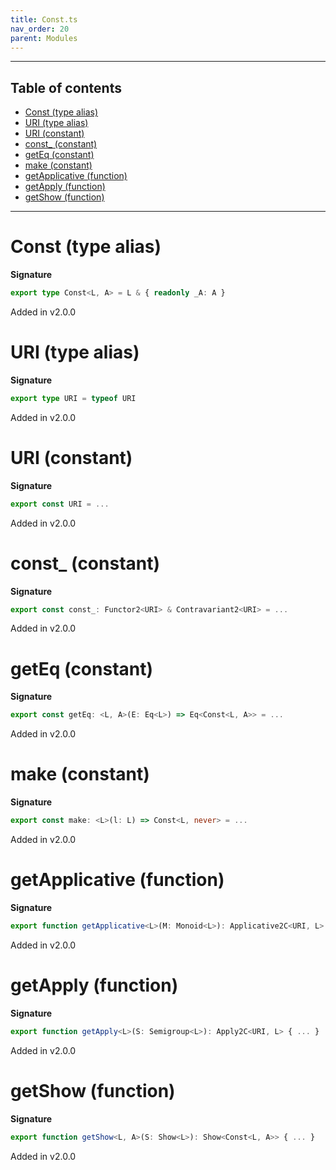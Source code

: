 ```yaml
---
title: Const.ts
nav_order: 20
parent: Modules
---
```


---

<h2 class="text-delta">Table of contents</h2>

- [Const (type alias)](#const-type-alias)
- [URI (type alias)](#uri-type-alias)
- [URI (constant)](#uri-constant)
- [const\_ (constant)](#const_-constant)
- [getEq (constant)](#geteq-constant)
- [make (constant)](#make-constant)
- [getApplicative (function)](#getapplicative-function)
- [getApply (function)](#getapply-function)
- [getShow (function)](#getshow-function)

---

# Const (type alias)

**Signature**

```ts
export type Const<L, A> = L & { readonly _A: A }
```

Added in v2.0.0

# URI (type alias)

**Signature**

```ts
export type URI = typeof URI
```

Added in v2.0.0

# URI (constant)

**Signature**

```ts
export const URI = ...
```

Added in v2.0.0

# const\_ (constant)

**Signature**

```ts
export const const_: Functor2<URI> & Contravariant2<URI> = ...
```

Added in v2.0.0

# getEq (constant)

**Signature**

```ts
export const getEq: <L, A>(E: Eq<L>) => Eq<Const<L, A>> = ...
```

Added in v2.0.0

# make (constant)

**Signature**

```ts
export const make: <L>(l: L) => Const<L, never> = ...
```

Added in v2.0.0

# getApplicative (function)

**Signature**

```ts
export function getApplicative<L>(M: Monoid<L>): Applicative2C<URI, L> { ... }
```

Added in v2.0.0

# getApply (function)

**Signature**

```ts
export function getApply<L>(S: Semigroup<L>): Apply2C<URI, L> { ... }
```

Added in v2.0.0

# getShow (function)

**Signature**

```ts
export function getShow<L, A>(S: Show<L>): Show<Const<L, A>> { ... }
```

Added in v2.0.0
